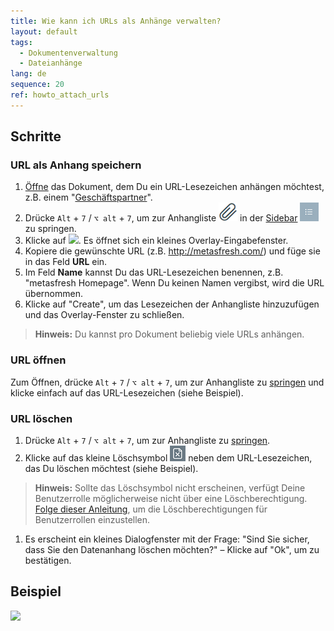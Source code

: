 ```yaml
---
title: Wie kann ich URLs als Anhänge verwalten?
layout: default
tags:
  - Dokumentenverwaltung
  - Dateianhänge
lang: de
sequence: 20
ref: howto_attach_urls
---
```


## Schritte

### URL als Anhang speichern
1. [Öffne](Menu) das Dokument, dem Du ein URL-Lesezeichen anhängen möchtest, z.B. einem "[Geschäftspartner](Neuer_Geschaeftspartner)".
1. Drücke `Alt` + `7` / `⌥ alt` + `7`, um zur Anhangliste ![](assets/Attachment_clip.png) in der [Sidebar](SpringezuBelegen) ![](assets/Sidebar_Icon_WebUI.png) zu springen.
1. Klicke auf ![](assets/URL_hinzufügen.png). Es öffnet sich ein kleines Overlay-Eingabefenster.
1. Kopiere die gewünschte URL (z.B. http://metasfresh.com/) und füge sie in das Feld **URL** ein.
1. Im Feld **Name** kannst Du das URL-Lesezeichen benennen, z.B. "metasfresh Homepage". Wenn Du keinen Namen vergibst, wird die URL übernommen.
1. Klicke auf "Create", um das Lesezeichen der Anhangliste hinzuzufügen und das Overlay-Fenster zu schließen.
 >**Hinweis:** Du kannst pro Dokument beliebig viele URLs anhängen.

### URL öffnen
Zum Öffnen, drücke `Alt` + `7` / `⌥ alt` + `7`, um zur Anhangliste zu [springen](SpringezuBelegen) und klicke einfach auf das URL-Lesezeichen (siehe Beispiel).

### URL löschen
1. Drücke `Alt` + `7` / `⌥ alt` + `7`, um zur Anhangliste zu [springen](SpringezuBelegen).
1. Klicke auf das kleine Löschsymbol ![](assets/delete_icon.png) neben dem URL-Lesezeichen, das Du löschen möchtest (siehe Beispiel).
 >**Hinweis:** Sollte das Löschsymbol nicht erscheinen, verfügt Deine Benutzerrolle möglicherweise nicht über eine Löschberechtigung. [Folge dieser Anleitung](Dateihandling_Loeschberechtigung), um die Löschberechtigungen für Benutzerrollen einzustellen.

1. Es erscheint ein kleines Dialogfenster mit der Frage: "Sind Sie sicher, dass Sie den Datenanhang löschen möchten?" – Klicke auf "Ok", um zu bestätigen.

## Beispiel
![](assets/URL_als_Anhang_verwalten.gif)
